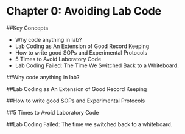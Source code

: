 # Chapter 0: Avoiding Lab Code
##Key Concepts
* Why code anything in lab?
* Lab Coding as An Extension of Good Record Keeping
* How to write good SOPs and Experimental Protocols
* 5 Times to Avoid Laboratory Code
* Lab Coding Failed: The Time We Switched Back to a Whiteboard.
  
##Why code anything in lab?

##Lab Coding as An Extension of Good Record Keeping

##How to write good SOPs and Experimental Protocols

##5 Times to Avoid Laboratory Code

##Lab Coding Failed: The time we switched back to a whiteboard.
